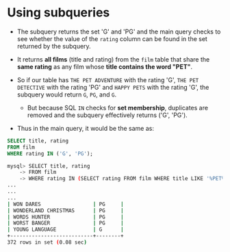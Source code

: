 # Using subqueries

- The subquery returns the set 'G' and 'PG' and the main query checks to see whether the value of the `rating` column can be found in the set returned by the subquery.
- It returns **all films** (title and rating) from the `film` table that share the **same rating** as any film whose **title contains the word "PET"**.
- So if our table has `THE PET ADVENTURE` with the rating 'G', `THE PET DETECTIVE` with the rating 'PG' and `HAPPY PETS` with the rating 'G', the subquery would return `G`, `PG`, and `G`.
  - But because SQL `IN` checks for **set membership**, duplicates are removed and the subquery effectively returns ('G', 'PG').

- Thus in the main query, it would be the same as:

```sql
SELECT title, rating
FROM film 
WHERE rating IN ('G', 'PG');
```

```bash
mysql> SELECT title, rating
    -> FROM film
    -> WHERE rating IN (SELECT rating FROM film WHERE title LIKE '%PET%');
...
...
...
| WON DARES                 | PG     |
| WONDERLAND CHRISTMAS      | PG     |
| WORDS HUNTER              | PG     |
| WORST BANGER              | PG     |
| YOUNG LANGUAGE            | G      |
+---------------------------+--------+
372 rows in set (0.08 sec)
```


